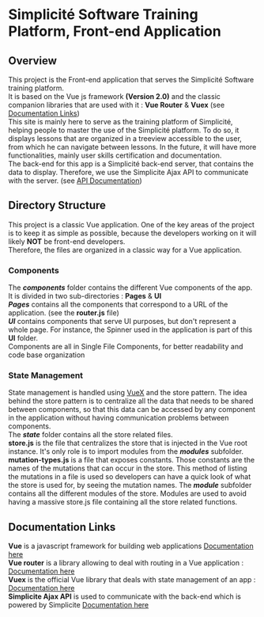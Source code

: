 # Simplicité Software Training Platform, Front-end Application

## Overview
This project is the Front-end application that serves the Simplicité
Software training platform.  
It is based on the Vue js framework **(Version 2.0)** and the classic
companion libraries that are used with it : **Vue Router** & **Vuex**
(see [Documentation Links](#documentation-links))  
This site is mainly here to serve as the training platform of Simplicité,
helping people to master the use of the Simplicité platform. To do so,
it displays lessons that are organized in a treeview accessible to the
user, from which he can navigate between lessons. In the future, it
will have more functionalities, mainly user skills certification
and documentation.  
The back-end for this app is a Simplicité back-end server, that contains
the data to display. Therefore, we use the Simplicite Ajax API to
communicate with the server. (see [API Documentation](https://docs.simplicite.io/4.0/jsdoc/Simplicite.html))

## Directory Structure
This project is a classic Vue application. One of the key areas of the
project is to keep it as simple as possible, because the developers working
on it will likely **NOT** be front-end developers.  
Therefore, the files are organized in a classic way for a Vue application.
### Components
The ***components*** folder contains the different Vue components of the app.
It is divided in two sub-directories : **Pages** & **UI**  
***Pages*** contains all the components that correspond to a URL of the application.
(see the **router.js** file)  
***UI*** contains components that serve UI purposes, but don't represent a whole page.
For instance, the Spinner used in the application is part of this **UI** folder.  
Components are all in Single File Components, for better readability and
code base organization

### State Management
State management is handled using [VueX](https://vuex.vuejs.org/) and
the store pattern. The idea behind the store pattern is to centralize
all the data that needs to be shared between components, so that this
data can be accessed by any component in the application without having
communication problems between components.  
The ***state*** folder contains all the store related files.  
**store.js** is the file that centralizes the store that is injected in
the Vue root instance. It's only role is to import modules from the ***modules*** subfolder.  
**mutation-types.js** is a file that exposes constants. Those constants
are the names of the mutations that can occur in the store. This method
of listing the mutations in a file is used so developers can have a quick
look of what the store is used for, by seeing the mutation names.
The ***module*** subfolder contains all the different modules of the store.
Modules are used to avoid having a massive store.js file containing
all the store related functions.

## Documentation Links
**Vue** is a javascript framework for building web applications
[Documentation here](https://vuejs.org/)  
**Vue router** is a library allowing to deal with routing in a Vue
application : [Documentation here](https://router.vuejs.org/)  
**Vuex** is the official Vue library that deals with state management of
an app : [Documentation here](https://vuex.vuejs.org/)  
**Simplicite Ajax API** is used to communicate with the back-end which
is powered by Simplicite [Documentation here](https://docs.simplicite.io/4.0/jsdoc/Simplicite.html)

